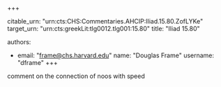 +++


citable_urn: "urn:cts:CHS:Commentaries.AHCIP:Iliad.15.80.ZofLYKe"
target_urn: "urn:cts:greekLit:tlg0012.tlg001:15.80"
title: "Iliad 15.80"

authors:
- email: "frame@chs.harvard.edu"
  name: "Douglas Frame"
  username: "dframe"
+++

<p>comment on the connection of noos with speed</p>